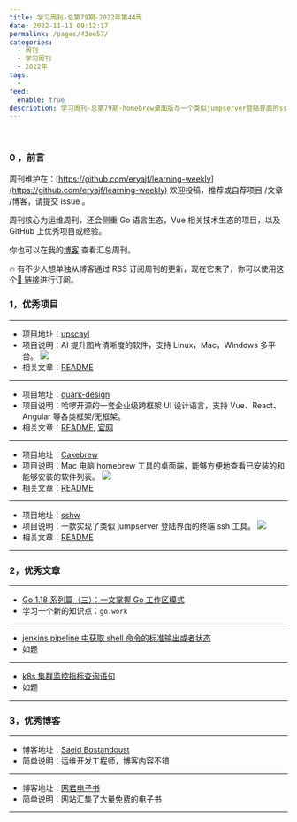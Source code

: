 ```yaml
---
title: 学习周刊-总第79期-2022年第44周
date: 2022-11-11 09:12:17
permalink: /pages/43ee57/
categories:
  - 周刊
  - 学习周刊
  - 2022年
tags:
  -
feed:
  enable: true
description: 学习周刊-总第79期-homebrew桌面版与一个类似jumpserver登陆界面的ssh登陆工具
---
```


<br><ArticleTopAd></ArticleTopAd>

### 0 ，前言

周刊维护在：[https://github.com/eryajf/learning-weekly](https://github.com/eryajf/learning-weekly) 欢迎投稿，推荐或自荐项目 /文章 /博客，请提交 issue 。

周刊核心为运维周刊，还会侧重 Go 语言生态，Vue 相关技术生态的项目，以及 GitHub 上优秀项目或经验。

你也可以在我的[博客](https://wiki.eryajf.net/learning-weekly/) 查看汇总周刊。

🔥 有不少人想单独从博客通过 RSS 订阅周刊的更新，现在它来了，你可以使用这个[🔗 链接](https://wiki.eryajf.net/learning-weekly.xml)进行订阅。

### 1，优秀项目

---

- 项目地址：[upscayl](https://github.com/upscayl/upscayl)
- 项目说明：AI 提升图片清晰度的软件，支持 Linux，Mac，Windows 多平台。
  ![](http://t.eryajf.net/imgs/2022/10/4cb110bf49af844a.png)
- 相关文章：[README](https://github.com/upscayl/upscayl#readme)

---

- 项目地址：[quark-design](https://github.com/hellof2e/quark-design)
- 项目说明：哈啰开源的一套企业级跨框架 UI 设计语言，支持 Vue、React、Angular 等各类框架/无框架。
- 相关文章：[README](https://github.com/hellof2e/quark-design/blob/main/README.zh-CN.md), [官网](https://quark-design.hellobike.com/#/)

---

- 项目地址：[Cakebrew](https://github.com/brunophilipe/Cakebrew)
- 项目说明：Mac 电脑 homebrew 工具的桌面端，能够方便地查看已安装的和能够安装的软件列表。
  ![](http://t.eryajf.net/imgs/2022/11/e5e77a341b5acecc.png)
- 相关文章：[README](https://github.com/brunophilipe/Cakebrew#readme)

---

- 项目地址：[sshw](https://github.com/yinheli/sshw)
- 项目说明：一款实现了类似 jumpserver 登陆界面的终端 ssh 工具。
  ![](http://t.eryajf.net/imgs/2022/11/f5875b0cf87146ab.gif)
- 相关文章：[README](https://github.com/yinheli/sshw#readme)

---

### 2，优秀文章

---

- [Go 1.18 系列篇（三）：一文掌握 Go 工作区模式](https://www.cnblogs.com/wongbingming/p/16079232.html)
- 学习一个新的知识点：`go.work`

---

- [jenkins pipeline 中获取 shell 命令的标准输出或者状态](https://www.cnblogs.com/chenyishi/p/10943352.html)
- 如题

---

- [k8s 集群监控指标查询语句](https://docs.rancher.cn/docs/rancher2.5/monitoring-alerting/expression/_index/#pod-cpu-%E5%88%A9%E7%94%A8%E7%8E%87)
- 如题

---

### 3，优秀博客

---

- 博客地址：[Saeid Bostandoust](https://ssbostan.medium.com/)
- 简单说明：运维开发工程师，博客内容不错

---

- 博客地址：[网君电子书](http://book.webjun.com/)
- 简单说明：网站汇集了大量免费的电子书

---


<br><ArticleTopAd></ArticleTopAd>
